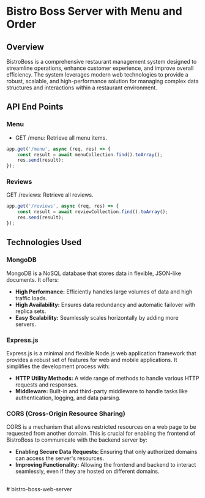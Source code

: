# Bistro Boss Server with Menu and Order

## Overview
BistroBoss is a comprehensive restaurant management system designed to streamline operations, enhance customer experience, and improve overall efficiency. The system leverages modern web technologies to provide a robust, scalable, and high-performance solution for managing complex data structures and interactions within a restaurant environment.

## API End Points 

### Menu
- GET /menu: Retrieve all menu items.

```js
app.get('/menu', async (req, res) => {
    const result = await menuCollection.find().toArray();
    res.send(result);
});
```
### Reviews
GET /reviews: Retrieve all reviews.

```js
app.get('/reviews', async (req, res) => {
    const result = await reviewCollection.find().toArray();
    res.send(result);
});
```


## Technologies Used

### MongoDB
MongoDB is a NoSQL database that stores data in flexible, JSON-like documents. It offers:
- **High Performance:** Efficiently handles large volumes of data and high traffic loads.
- **High Availability:** Ensures data redundancy and automatic failover with replica sets.
- **Easy Scalability:** Seamlessly scales horizontally by adding more servers.

### Express.js
Express.js is a minimal and flexible Node.js web application framework that provides a robust set of features for web and mobile applications. It simplifies the development process with:
- **HTTP Utility Methods:** A wide range of methods to handle various HTTP requests and responses.
- **Middleware:** Built-in and third-party middleware to handle tasks like authentication, logging, and data parsing.

### CORS (Cross-Origin Resource Sharing)
CORS is a mechanism that allows restricted resources on a web page to be requested from another domain. This is crucial for enabling the frontend of BistroBoss to communicate with the backend server by:
- **Enabling Secure Data Requests:** Ensuring that only authorized domains can access the server's resources.
- **Improving Functionality:** Allowing the frontend and backend to interact seamlessly, even if they are hosted on different domains.

## 

#   b i s t r o - b o s s - w e b - s e r v e r  
 